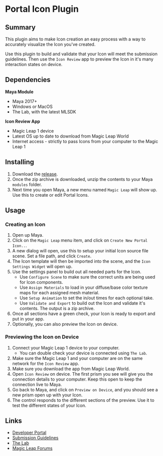 # Portal Icon Plugin

## Summary

This plugin aims to make Icon creation an easy process with a way to accurately visualize the Icon you've created.

Use this plugin to build and validate that your Icon will meet the submission guidelines. Then use the `Icon Review` app to preview the Icon in it's many interaction states on device.


## Dependencies

**Maya Module**
- Maya 2017+
- Windows or MacOS
- The Lab, with the latest MLSDK

**Icon Review App**
- Magic Leap 1 device
- Latest OS up to date to download from Magic Leap World
- Internet access - strictly to pass Icons from your computer to the Magic Leap 1


## Installing

1. Download the [release]("https://github.com/magicleap/IconCreationPlugin/releases").
2. Once the zip archive is downloaded, unzip the contents to your Maya `modules` folder.
3. Next time you open Maya, a new menu named `Magic Leap` will show up. Use this to create or edit Portal Icons.

## Usage

### Creating an Icon

1. Open up Maya.
2. Click on the `Magic Leap` menu item, and click on `Create New Portal Icon..`.
3. A new dialog will open, use this to setup your initial Icon source file scene. Set a file path, and click `Create`.
4. The Icon template will then be imported into the scene, and the `Icon Settings Widget` will open up.
5. Use the settings panel to build out all needed parts for the Icon.
    - Use `Configure Scene` to make sure the correct units are being used for Icon components.
    - Use `Assign Materials` to load in your diffuse/base color texture maps for each assigned mesh material.
    - Use `Setup Animation` to set the in/out times for each optional take.
    - Use `Validate and Export` to build out the Icon and validate it's contents. The output is a zip archive.
6. Once all sections have a green check, your Icon is ready to export and put in your app.
7. Optionally, you can also preview the Icon on device.


### Previewing the Icon on Device

1. Connect your Magic Leap 1 device to your computer.
    - You can double check your device is connected using `The Lab`.
2. Make sure the Magic Leap 1 and your computer are on the same network for the `Icon Review` app.
3. Make sure you download the app from Magic Leap World.
4. Open `Icon Review` on device. The first prism you see will give you the connection details to your computer. Keep this open to keep the connection live to Maya.
5. Go back to Maya, and click on `Preview on Device`, and you should see a new prism open up with your Icon.
6. The control responds to the different sections of the preview. Use it to test the different states of your Icon.


## Links

- [Developer Portal]("https://developer.magicleap.com")
- [Submission Guidelines]("https://developer.magicleap.com/learn/guides/content-guidelines")
- [The Lab]("https://developer.magicleap.com/downloads/lab")
- [Magic Leap Forums]("https://forum.magicleap.com/hc/en-us/community/topics")